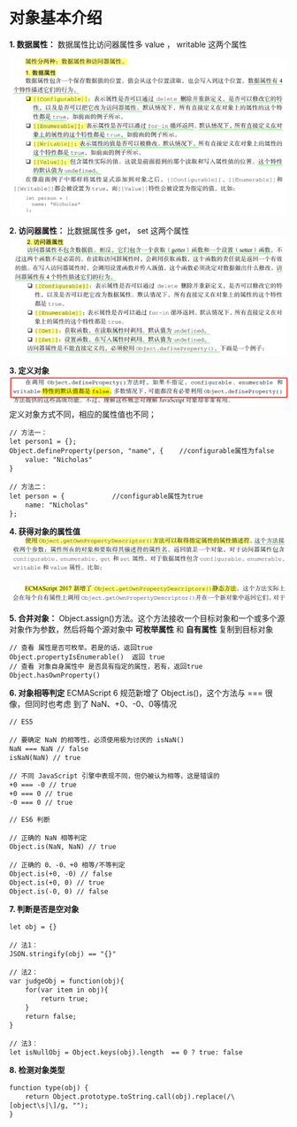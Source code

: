 # 对象基本介绍

**1. 数据属性：**
数据属性比访问器属性多 value ， writable 这两个属性

![数据属性](./icon/data_attribute.png)

**2. 访问器属性：**
比数据属性多 get， set 这两个属性
![访问器属性](./icon/access_attribute.png)

**3. 定义对象**
![定义对象](./icon/defineObject.png)
定义对象方式不同，相应的属性值也不同；
```JS
// 方法一：
let person1 = {};   
Object.defineProperty(person, "name", {    //configurable属性为false
    value: "Nicholas"
}

// 方法二：
let person = {            //configurable属性为true
    name: "Nicholas" 
};
```

**4. 获得对象的属性值**
![获得对象的属性值1](./icon/getProperty.png)

![获得对象的属性值2](./icon/getProperty2.png)

**5. 合并对象：**
Object.assign()方法。这个方法接收一个目标对象和一个或多个源对象作为参数，然后将每个源对象中 **可枚举属性** 和 **自有属性** 复制到目标对象

```JS
// 查看 属性是否可枚举。若是的话，返回true
Object.propertyIsEnumerable()  返回 true
// 查看 对象自身属性中 是否具有指定的属性，若有，返回true
Object.hasOwnProperty()
```

**6. 对象相等判定**
ECMAScript 6 规范新增了 Object.is()，这个方法与 === 很像，但同时也考虑
到了 NaN、+0、-0、0等情况

```JS
// ES5

// 要确定 NaN 的相等性，必须使用极为讨厌的 isNaN()
NaN === NaN // false 
isNaN(NaN) // true

// 不同 JavaScript 引擎中表现不同，但仍被认为相等，这是错误的
+0 === -0 // true 
+0 === 0 // true 
-0 === 0 // true
```
```JS
// ES6 判断

// 正确的 NaN 相等判定
Object.is(NaN, NaN) // true

// 正确的 0、-0、+0 相等/不等判定
Object.is(+0, -0) // false 
Object.is(+0, 0) // true 
Object.is(-0, 0) // false
```

**7. 判断是否是空对象**
```JS
let obj = {}

// 法1：
JSON.stringify(obj) == "{}"

// 法2：
var judgeObj = function(obj){
    for(var item in obj){
        return true;
    }
    return false;
}

// 法3：
let isNullObj = Object.keys(obj).length  == 0 ? true: false
```

**8. 检测对象类型**
```JS
function type(obj) {
    return Object.prototype.toString.call(obj).replace(/\[object\s|\]/g, "");
}
```